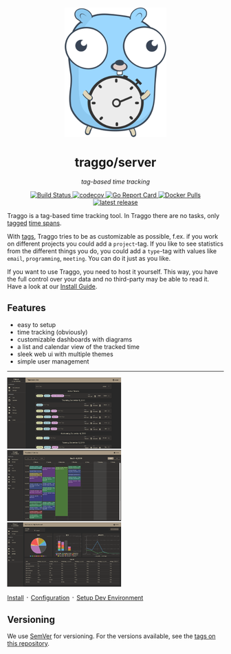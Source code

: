 <p align="center">
    <a href="https://github.com/traggo/logo">
        <img height="300px" src="https://raw.githubusercontent.com/traggo/logo/master/logo.png" />
    </a>
</p>

<h1 align="center">traggo/server</h1>
<p align="center"><i>tag-based time tracking</i></p>

<p align="center">
    <a href="https://travis-ci.com/traggo/server">
        <img alt="Build Status" src="https://travis-ci.com/traggo/server.svg?branch=master">
    </a>
     <a href="https://codecov.io/gh/traggo/server">
        <img alt="codecov" src="https://codecov.io/gh/traggo/server/branch/master/graph/badge.svg">
    </a>
    <a href="https://goreportcard.com/report/github.com/traggo/server">
        <img alt="Go Report Card" src="https://goreportcard.com/badge/github.com/traggo/server">
    </a>
    <a href="https://hub.docker.com/r/traggo/server">
        <img alt="Docker Pulls" src="https://img.shields.io/docker/pulls/traggo/server.svg">
    </a>
    <a href="https://github.com/traggo/server/releases/latest">
        <img alt="latest release" src="https://img.shields.io/github/release/traggo/server.svg">
    </a>
</p>


Traggo is a tag-based time tracking tool. In Traggo there are no tasks, only [tagged](https://traggo.net/terminology/#tag) [time spans](https://traggo.net/terminology/#timespan).

With [tags](https://traggo.net/terminology/#tag), Traggo tries to be as customizable as possible, f.ex. if you work on different projects you could add a `project`-tag.
If you like to see statistics from the different things you do, you could add a `type`-tag with values like `email`, `programming`, `meeting`. 
You can do it just as you like.

If you want to use Traggo, you need to host it yourself. This way, you have the full control over your data and no third-party
may be able to read it. Have a look at our [Install Guide](install.md).

## Features

* easy to setup
* time tracking (obviously)
* customizable dashboards with diagrams
* a list and calendar view of the tracked time
* sleek web ui with multiple themes
* simple user management

---

<a href="./.github/traggo_list.png">
    <img width="265" alt="traggo list" src=".github/traggo_list.png">
</a>
<a href=".github/traggo_calendar.png">
    <img width="265" alt="traggo list" src=".github/traggo_calendar.png">
</a>
<a href=".github/traggo_dashboard.png">
    <img width="265" alt="traggo list" src=".github/traggo_dashboard.png">
</a>

[Install](https://traggo.net/install/) ᛫
[Configuration](https://traggo.net/config/) ᛫
[Setup Dev Environment](https://traggo.net/dev/setup/)

## Versioning
We use [SemVer](http://semver.org/) for versioning. For the versions available, see the
[tags on this repository](https://github.com/traggo/server/tags).
